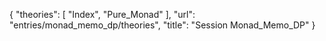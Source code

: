 {
    "theories": [
        "Index",
        "Pure_Monad"
    ],
    "url": "entries/monad_memo_dp/theories",
    "title": "Session Monad_Memo_DP"
}